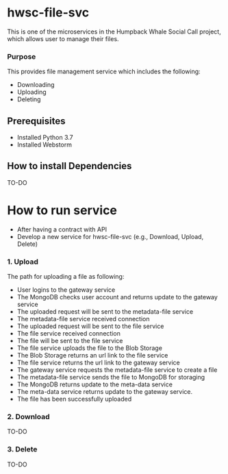 # hwsc-file-svc
This is one of the microservices in the Humpback Whale Social Call project, which allows user to manage their files.

### Purpose

This provides file management service which includes the following:
  - Downloading
  - Uploading
  - Deleting
## Prerequisites
- Installed Python 3.7
- Installed Webstorm

## How to install Dependencies
 TO-DO

# How to run service
- After having a contract with API
- Develop a new service for hwsc-file-svc (e.g., Download, Upload, Delete)

### 1. Upload
The path for uploading a file as following:
- User logins to the gateway service
- The MongoDB checks user account and returns update to the gateway service
- The uploaded request will be sent to the metadata-file service
- The metadata-file service received connection
- The uploaded request will be sent to the file service
- The file service received connection
- The file will be sent to the file service
- The file service uploads the file to the Blob Storage
- The Blob Storage returns an url link to the file service
- The file service returns the url link to the gateway service
- The gateway service requests the metadata-file service to create a file
- The metadata-file service sends the file to MongoDB for storaging
- The MongoDB returns update to the meta-data service
- The meta-data service returns update to the gateway service.
- The file has been successfully uploaded
### 2. Download
TO-DO
### 3. Delete
TO-DO